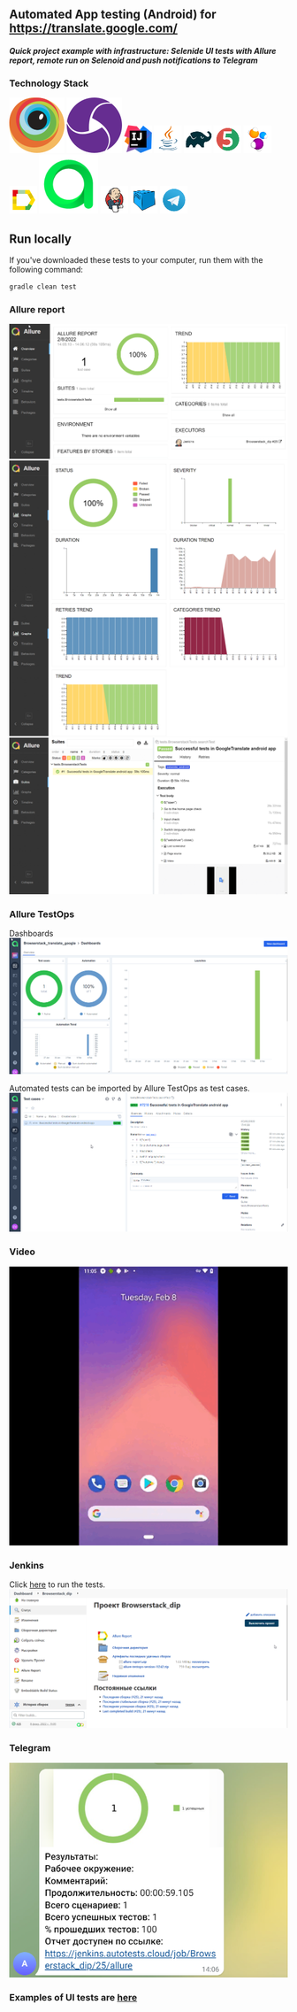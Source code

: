 ## Automated App testing (Android) for https://translate.google.com/

#### *Quick project example with infrastructure: Selenide UI tests with Allure report, remote run on Selenoid and push notifications to Telegram*

### Technology Stack

![Browserstack](images/icons/Browserstack.svg)
![Appium](images/icons/Appium.svg)
![IntelliJ Idea](images/icons/Idea.png)
![Java](images/icons/Java.png)
![Gradle](images/icons/Gradle.png)
![JUnit5](images/icons/JUnit5.png)
![Selenide](images/icons/Selenide.png)
![Allure_Report](images/icons/Allure_Report.png)
![Allure_TestOps](images/icons/TestOps.svg)
![Jenkins](images/icons/Jenkins.png)
![Selenoid](images/icons/Selenoid.png)
![Telegram](images/icons/Telegram.png)

## Run locally

If you've downloaded these tests to your computer, run them with the following command:
```bash
gradle clean test
```

### Allure report
![Allure](images/Allure1.png)
![Allure](images/Allure2.png)
![Allure](images/Allure3.png)


### Allure TestOps
Dashboards
![TestOps Dashboards](images/AllureTestOps.png)


Automated tests can be imported by Allure TestOps as test cases.
![TestOps TestCases](images/AllureTestOps1.png)


### Video
![Video](images/Video.gif)

### Jenkins
Click <a target="_blank" href="https://jenkins.autotests.cloud/job/Browserstack_dip/">here</a> to run the tests.
![Jenkins](images/Jenkins.png)

### Telegram
![Telegram](images/Telegram.png)


### Еxamples of UI tests are <a target="_blank" href="https://jenkins.autotests.cloud/job/Browserstack_dip/">here</a>


